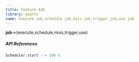 ```yaml
---
title: Feature 426
library: quartz
name: execute job,schedule job,miss job,trigger job,use job
---
```


**job**->(execute,schedule,miss,trigger,use)

##### API References

```java
Scheduler.start --> 100 %
```
